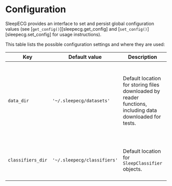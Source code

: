 # Configuration
SleepECG provides an interface to set and persist global configuration values (see [`get_config()`][sleepecg.get_config] and [`set_config()`][sleepecg.set_config] for usage instructions).

This table lists the possible configuration settings and where they are used:

| Key               | Default value               | Description | Used in |
| ----------------- | --------------------------- | ----------- | ------- |
| `data_dir`        | `'~/.sleepecg/datasets'`    | Default location for storing files downloaded by reader functions, including data downloaded for tests. | [`read_ltdb()`][sleepecg.read_ltdb], [`read_mitdb()`][sleepecg.read_mitdb], [`read_gudb()`][sleepecg.read_gudb], [`read_mesa()`][sleepecg.read_mesa], [`read_shhs()`][sleepecg.read_shhs], [`read_slpdb()`][sleepecg.read_slpdb] |
| `classifiers_dir` | `'~/.sleepecg/classifiers'` | Default location for `SleepClassifier` objects. | [`list_classifiers()`][sleepecg.list_classifiers], [`load_classifier()`][sleepecg.load_classifier], [`save_classifier()`][sleepecg.save_classifier] |
